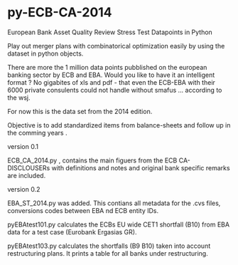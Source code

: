 py-ECB-CA-2014
==============

European Bank Asset Quality Review  Stress Test Datapoints in Python 


Play out merger plans with combinatorical optimization easily by using the dataset in python objects.

There are more the 1 million data points pubblished on the european banking sector by ECB and EBA.
Would you like to have it an intelligent format ? No gigabites of xls and pdf - that even the ECB-EBA with their 6000 private consulents 
could not handle without smafus ... according to the wsj.

For now this is the data set from the 2014 edition. 

Objective is to add standardized items from balance-sheets and follow up in the comming years .


version 0.1

ECB_CA_2014.py , contains the main figuers from the ECB CA-DISCLOUSERs with definitions and notes and original bank specific remarks are included. 

version 0.2

EBA_ST_2014.py was added. This contians all metadata for the .cvs files, conversions codes between EBA nd ECB entity IDs.


pyEBAtest101.py calculates the ECBs EU wide CET1 shortfall (B10) from EBA data for a test case (Eurobank Ergasias GR).

pyEBAtest103.py calculates the  shortfalls (B9 B10) taken into account restructuring plans. It prints a table for all banks under restructuring.





